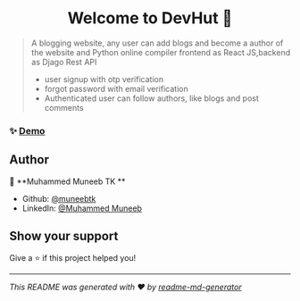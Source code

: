 
<h1 align="center">Welcome to DevHut 👋</h1>
<p>
</p>

> A blogging website, any user can add blogs and become a author of the website and Python online compiler
> frontend as React JS,backend as Djago Rest API
> - user signup with otp verification
> - forgot password with email verification
> - Authenticated user can follow authors, like blogs and post comments

### ✨ [Demo](www.devhut.ml)

## Author

👤 **Muhammed Muneeb TK **

* Github: [@muneebtk](https://github.com/muneebtk)
* LinkedIn: [@Muhammed Muneeb](https://www.linkedin.com/in/muhammed-muneeb-61a370245/)

## Show your support

Give a ⭐️ if this project helped you!

***
_This README was generated with ❤️ by [readme-md-generator](https://github.com/kefranabg/readme-md-generator)_
